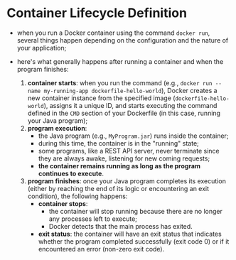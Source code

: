 # Container Lifecycle Definition

- when you run a Docker container using the command `docker run`, several things happen depending on the configuration and the nature of your application;
- here's what generally happens after running a container and when the program finishes:

  1. **container starts**: when you run the command (e.g., `docker run --name my-running-app dockerfile-hello-world`), Docker creates a new container instance from the specified image (`dockerfile-hello-world`), assigns it a unique ID, and starts executing the command defined in the `CMD` section of your Dockerfile (in this case, running your Java program);
  2. **program execution**: 
     - the Java program (e.g., `MyProgram.jar`) runs inside the container;
     - during this time, the container is in the "running" state;
     - some programs, like a REST API server, never terminate since they are always awake, listening for new coming requests;
     - **the container remains running as long as the program continues to execute**.
  3. **program finishes**: once your Java program completes its execution (either by reaching the end of its logic or encountering an exit condition), the following happens:
     - **container stops**: 
       - the container will stop running because there are no longer any processes left to execute;
       - Docker detects that the main process has exited.
     - **exit status**: the container will have an exit status that indicates whether the program completed successfully (exit code 0) or if it encountered an error (non-zero exit code).
